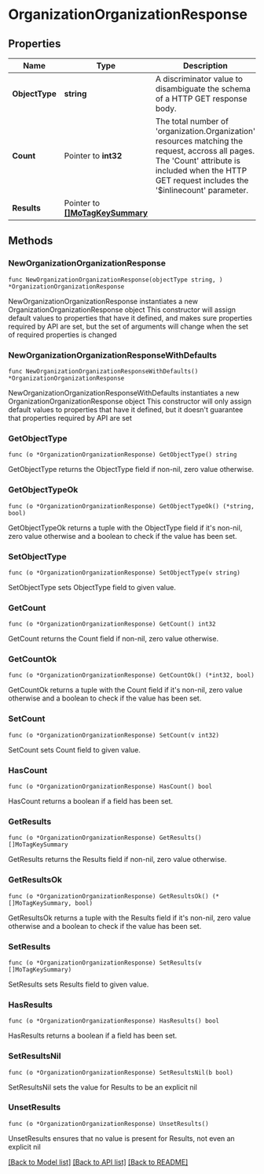 # OrganizationOrganizationResponse

## Properties

Name | Type | Description | Notes
------------ | ------------- | ------------- | -------------
**ObjectType** | **string** | A discriminator value to disambiguate the schema of a HTTP GET response body. | 
**Count** | Pointer to **int32** | The total number of &#39;organization.Organization&#39; resources matching the request, accross all pages. The &#39;Count&#39; attribute is included when the HTTP GET request includes the &#39;$inlinecount&#39; parameter. | [optional] 
**Results** | Pointer to [**[]MoTagKeySummary**](MoTagKeySummary.md) |  | [optional] 

## Methods

### NewOrganizationOrganizationResponse

`func NewOrganizationOrganizationResponse(objectType string, ) *OrganizationOrganizationResponse`

NewOrganizationOrganizationResponse instantiates a new OrganizationOrganizationResponse object
This constructor will assign default values to properties that have it defined,
and makes sure properties required by API are set, but the set of arguments
will change when the set of required properties is changed

### NewOrganizationOrganizationResponseWithDefaults

`func NewOrganizationOrganizationResponseWithDefaults() *OrganizationOrganizationResponse`

NewOrganizationOrganizationResponseWithDefaults instantiates a new OrganizationOrganizationResponse object
This constructor will only assign default values to properties that have it defined,
but it doesn't guarantee that properties required by API are set

### GetObjectType

`func (o *OrganizationOrganizationResponse) GetObjectType() string`

GetObjectType returns the ObjectType field if non-nil, zero value otherwise.

### GetObjectTypeOk

`func (o *OrganizationOrganizationResponse) GetObjectTypeOk() (*string, bool)`

GetObjectTypeOk returns a tuple with the ObjectType field if it's non-nil, zero value otherwise
and a boolean to check if the value has been set.

### SetObjectType

`func (o *OrganizationOrganizationResponse) SetObjectType(v string)`

SetObjectType sets ObjectType field to given value.


### GetCount

`func (o *OrganizationOrganizationResponse) GetCount() int32`

GetCount returns the Count field if non-nil, zero value otherwise.

### GetCountOk

`func (o *OrganizationOrganizationResponse) GetCountOk() (*int32, bool)`

GetCountOk returns a tuple with the Count field if it's non-nil, zero value otherwise
and a boolean to check if the value has been set.

### SetCount

`func (o *OrganizationOrganizationResponse) SetCount(v int32)`

SetCount sets Count field to given value.

### HasCount

`func (o *OrganizationOrganizationResponse) HasCount() bool`

HasCount returns a boolean if a field has been set.

### GetResults

`func (o *OrganizationOrganizationResponse) GetResults() []MoTagKeySummary`

GetResults returns the Results field if non-nil, zero value otherwise.

### GetResultsOk

`func (o *OrganizationOrganizationResponse) GetResultsOk() (*[]MoTagKeySummary, bool)`

GetResultsOk returns a tuple with the Results field if it's non-nil, zero value otherwise
and a boolean to check if the value has been set.

### SetResults

`func (o *OrganizationOrganizationResponse) SetResults(v []MoTagKeySummary)`

SetResults sets Results field to given value.

### HasResults

`func (o *OrganizationOrganizationResponse) HasResults() bool`

HasResults returns a boolean if a field has been set.

### SetResultsNil

`func (o *OrganizationOrganizationResponse) SetResultsNil(b bool)`

 SetResultsNil sets the value for Results to be an explicit nil

### UnsetResults
`func (o *OrganizationOrganizationResponse) UnsetResults()`

UnsetResults ensures that no value is present for Results, not even an explicit nil

[[Back to Model list]](../README.md#documentation-for-models) [[Back to API list]](../README.md#documentation-for-api-endpoints) [[Back to README]](../README.md)


